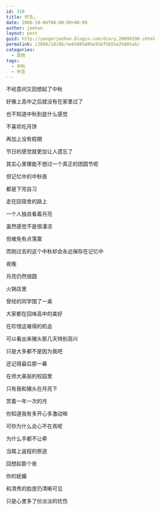 ```yaml
---
id: 310
title: 怀念…
date: 2008-10-06T08:00:00+00:00
author: jeehon
layout: post
guid: http://yangerjeehon.blogcn.com/diary,20090390.shtml
permalink: /2008/10/06/%e6%80%80%e5%bf%b5%e2%80%a6/
categories:
  - 其他
tags:
  - 中秋
  - 怀恋
---
```

不经意间又回想起了中秋
  
好像上高中之后就没有在家里过了
  
也不知道中秋到底什么感觉
  
不喜欢吃月饼
  
再加上没有假期
  
节日的感觉就更加让人遗忘了
  
其实心里哪能不想过一个真正的团圆节呢
  
但记忆中的中秋夜
  
都是下完自习
  
走在回宿舍的路上
  
一个人独自看着月亮
  
虽然感觉不是很凄凉
  
但难免有点落寞

而刚过去的这个中秋却会永远保存在记忆中
  
夜晚
  
月亮仍然很圆
  
火锅店里
  
曾经的同学围了一桌
  
大家都在回味高中的美好
  
在珍惜这难得的机会
  
可以看出来猪头那几天特别高兴
  
只是大多都不是因为我吧
  
还记得最后那一幕
  
在师大美丽的校园里
  
只有我和猪头在月亮下
  
赏着一年一次的月
  
你知道我有多开心多激动嘛
  
可你为什么会心不在焉呢
  
为什么手都不让牵

当踏上返程的旅途
  
回想起那个夜
  
你的妩媚
  
和清秀的脸庞仍清晰可见
  
只是心里多了份淡淡的忧伤